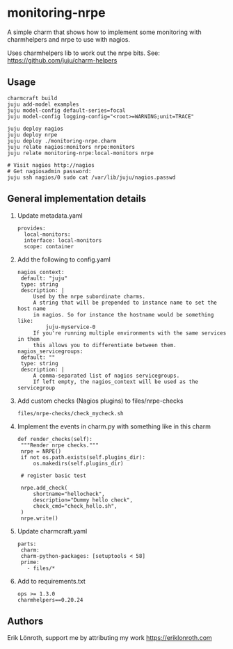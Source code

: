 # monitoring-nrpe
A simple charm that shows how to implement some monitoring with charmhelpers and nrpe to use with nagios.

Uses charmhelpers lib to work out the nrpe bits. See: https://github.com/juju/charm-helpers

## Usage

    charmcraft build
    juju add-model examples
    juju model-config default-series=focal
    juju model-config logging-config="<root>=WARNING;unit=TRACE"

    juju deploy nagios
    juju deploy nrpe
    juju deploy ./monitoring-nrpe.charm
    juju relate nagios:monitors nrpe:monitors
    juju relate monitoring-nrpe:local-monitors nrpe

    # Visit nagios http://nagios
    # Get nagiosadmin password:
    juju ssh nagios/0 sudo cat /var/lib/juju/nagios.passwd

## General implementation details
1. Update metadata.yaml

       provides:
         local-monitors:
         interface: local-monitors
         scope: container


2. Add the following to config.yaml

       nagios_context:
        default: "juju"
        type: string
        description: |
            Used by the nrpe subordinate charms.
            A string that will be prepended to instance name to set the host name
            in nagios. So for instance the hostname would be something like:
                juju-myservice-0
            If you're running multiple environments with the same services in them
            this allows you to differentiate between them.
       nagios_servicegroups:
        default: ""
        type: string
        description: |
            A comma-separated list of nagios servicegroups.
            If left empty, the nagios_context will be used as the servicegroup

3. Add custom checks (Nagios plugins) to files/nrpe-checks

       files/nrpe-checks/check_mycheck.sh

4. Implement the events in charm.py with something like in this charm

       def render_checks(self):
        """Render nrpe checks."""
        nrpe = NRPE()
        if not os.path.exists(self.plugins_dir):
            os.makedirs(self.plugins_dir)

        # register basic test
        
        nrpe.add_check(
            shortname="hellocheck",
            description="Dummy hello check",
            check_cmd="check_hello.sh",
        )
        nrpe.write()

5. Update charmcraft.yaml

       parts:
        charm:
        charm-python-packages: [setuptools < 58]
        prime:
          - files/*

6. Add to requirements.txt

       ops >= 1.3.0
       charmhelpers==0.20.24

## Authors
Erik Lönroth, support me by attributing my work
https://eriklonroth.com

